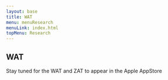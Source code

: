 ```yaml
---
layout: base
title: WAT
menu: menuResearch
menuLink: index.html
topMenu: Research
---
```


## WAT
Stay tuned for the WAT and ZAT to appear in the Apple AppStore










